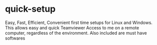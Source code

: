 # quick-setup
Easy, Fast, Efficient, Convenient first time setups for Linux and Windows. This allows easy and quick Teamviewer Access to me on a remote computer, regardless of the environment. Also included are must have softwares
